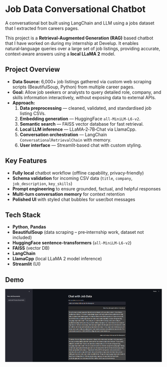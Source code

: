 # Job Data Conversational Chatbot
A conversational bot built using LangChain and LLM using a jobs dataset that I extracted from careers pages.

This project is a **Retrieval-Augmented Generation (RAG)** based chatbot that I have worked on during my internship at Develup. It enables natural‑language queries over a large set of job listings, providing accurate, context‑aware answers using a **local LLaMA 2** model.


## Project Overview
- **Data Source:** 6,000+ job listings gathered via custom web scraping scripts (BeautifulSoup, Python) from multiple career pages.
- **Goal:** Allow job seekers or analysts to query detailed role, company, and skills information interactively, without exposing data to external APIs.
- **Approach:**  
  1. **Data preprocessing** — cleaned, validated, and standardised job listing CSVs.  
  2. **Embedding generation** — HuggingFace `all-MiniLM-L6-v2`.  
  3. **Semantic search** — FAISS vector database for fast retrieval.  
  4. **Local LLM inference** — LLaMA‑2‑7B‑Chat via LlamaCpp.  
  5. **Conversation orchestration** — LangChain `ConversationalRetrievalChain` with memory.  
  6. **User interface** — Streamlit‑based chat with custom styling.


 ## Key Features
- **Fully local** chatbot workflow (offline capability, privacy‑friendly)
- **Schema validation** for incoming CSV data (`title`, `company`, `job_description`, `key_skills`)
- **Prompt engineering** to ensure grounded, factual, and helpful responses
- **Multi‑turn conversation memory** for context retention
- **Polished UI** with styled chat bubbles for user/bot messages


## Tech Stack
- **Python**, **Pandas**
- **BeautifulSoup** (data scraping – pre‑internship work, dataset not included)
- **HuggingFace sentence-transformers** (`all-MiniLM-L6-v2`)
- **FAISS** (vector DB)
- **LangChain**
- **LlamaCpp** (local LLaMA 2 model inference)
- **Streamlit** (UI)


## Demo
![Chatbot Interface](Interface.png)
